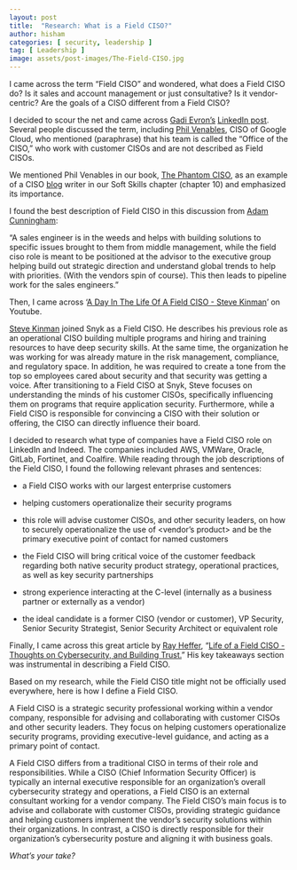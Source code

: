 ```yaml
---
layout: post
title:  "Research: What is a Field CISO?"
author: hisham
categories: [ security, leadership ]
tag: [ Leadership ]
image: assets/post-images/The-Field-CISO.jpg
---
```


I came across the term “Field CISO” and wondered, what does a Field CISO do? Is it sales and account management or just consultative? Is it vendor-centric? Are the goals of a CISO different from a Field CISO?

I decided to scour the net and came across [<ins>Gadi Evron’s</ins>](https://www.linkedin.com/in/gadievron/)  [<ins>LinkedIn post</ins>](https://www.linkedin.com/posts/gadievron_what-is-a-field-ciso-why-is-the-word-ciso-activity-6998876734536232960-WwF0). Several people discussed the term, including [<ins>Phil Venables</ins>](https://www.linkedin.com/in/philvenables/), CISO of Google Cloud, who mentioned (paraphrase) that his team is called the “Office of the CISO,” who work with customer CISOs and are not described as Field CISOs.

We mentioned Phil Venables in our book, [<ins>The Phantom CISO</ins>](https://amzn.to/3ABlQkY), as an example of a CISO [<ins>blog</ins>](https://www.philvenables.com/) writer in our Soft Skills chapter (chapter 10) and emphasized its importance.

I found the best description of Field CISO in this discussion from [<ins>Adam Cunningham</ins>](https://www.linkedin.com/in/adamccunningham/):

“A sales engineer is in the weeds and helps with building solutions to specific issues brought to them from middle management, while the field ciso role is meant to be positioned at the advisor to the executive group helping build out strategic direction and understand global trends to help with priorities. (With the vendors spin of course). This then leads to pipeline work for the sales engineers.”

Then, I came across ‘[<ins>A Day In The Life Of A Field CISO - Steve Kinman</ins>](https://www.youtube.com/watch?v=Zi0VbSf34Wo)’ on Youtube. 

[<ins>Steve Kinman</ins>](https://www.linkedin.com/in/stevekinman/) joined Snyk as a Field CISO. He describes his previous role as an operational CISO building multiple programs and hiring and training resources to have deep security skills. At the same time, the organization he was working for was already mature in the risk management, compliance, and regulatory space. In addition, he was required to create a tone from the top so employees cared about security and that security was getting a voice. After transitioning to a Field CISO at Snyk, Steve focuses on understanding the minds of his customer CISOs, specifically influencing them on programs that require application security. Furthermore, while a Field CISO is responsible for convincing a CISO with their solution or offering, the CISO can directly influence their board.

I decided to research what type of companies have a Field CISO role on LinkedIn and Indeed. The companies included AWS, VMWare, Oracle, GitLab, Fortinet, and Coalfire. While reading through the job descriptions of the Field CISO, I found the following relevant phrases and sentences:

- a Field CISO works with our largest enterprise customers
    
- helping customers operationalize their security programs
    
- this role will advise customer CISOs, and other security leaders, on how to securely operationalize the use of &lt;vendor’s product&gt; and be the primary executive point of contact for named customers
    
- the Field CISO will bring critical voice of the customer feedback regarding both native security product strategy, operational practices, as well as key security partnerships
    
- strong experience interacting at the C-level (internally as a business partner or externally as a vendor)
    
- the ideal candidate is a former CISO (vendor or customer), VP Security, Senior Security Strategist, Senior Security Architect or equivalent role
    

Finally, I came across this great article by [<ins>Ray Heffer</ins>](https://www.linkedin.com/in/rayheffer/), “[<ins>Life of a Field CISO - Thoughts on Cybersecurity, and Building Trust.</ins>](https://www.linkedin.com/pulse/life-field-ciso-thoughts-cybersecurity-building-ray)” His key takeaways section was instrumental in describing a Field CISO.

Based on my research, while the Field CISO title might not be officially used everywhere, here is how I define a Field CISO.

A Field CISO is a strategic security professional working within a vendor company, responsible for advising and collaborating with customer CISOs and other security leaders. They focus on helping customers operationalize security programs, providing executive-level guidance, and acting as a primary point of contact.

A Field CISO differs from a traditional CISO in terms of their role and responsibilities. While a CISO (Chief Information Security Officer) is typically an internal executive responsible for an organization’s overall cybersecurity strategy and operations, a Field CISO is an external consultant working for a vendor company. The Field CISO’s main focus is to advise and collaborate with customer CISOs, providing strategic guidance and helping customers implement the vendor’s security solutions within their organizations. In contrast, a CISO is directly responsible for their organization’s cybersecurity posture and aligning it with business goals.

*What’s your take?*